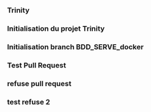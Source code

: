 
### Trinity

### Initialisation du projet Trinity

### Initialisation branch BDD_SERVE_docker

### Test Pull Request 
### refuse pull request

### test refuse 2 